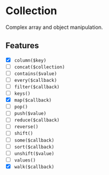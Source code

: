 # Collection

Complex array and object manipulation.

## Features

- [X] `column($key)`
- [ ] `concat($collection)`
- [ ] `contains($value)`
- [ ] `every($callback)`
- [ ] `filter($callback)`
- [ ] `keys()`
- [X] `map($callback)`
- [ ] `pop()`
- [ ] `push($value)`
- [ ] `reduce($callback)`
- [ ] `reverse()`
- [ ] `shift()`
- [ ] `some($callback)`
- [ ] `sort($callback)`
- [ ] `unshift($value)`
- [ ] `values()`
- [X] `walk($callback)`
